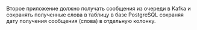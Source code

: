 Второе приложение должно получать сообщения из очереди в Kafka и сохранять полученные слова в таблицу в базе PostgreSQL сохраняя дату получения сообщения (слова) в отдельную колонку.
